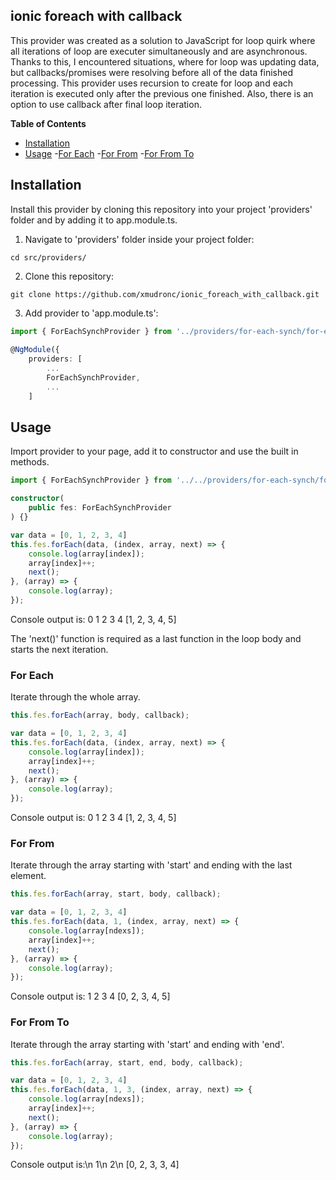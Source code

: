 
## ionic foreach with callback  

This provider was created as a solution to JavaScript for loop quirk where all iterations of loop are executer simultaneously and are asynchronous. Thanks to this, I encountered situations, where for loop was updating data, but callbacks/promises were resolving before all of the data finished processing. This provider uses recursion to create for loop and each iteration is executed only after the previous one finished. Also, there is an option to use callback after final loop iteration.
  

**Table of Contents**
- [Installation](#installation)
- [Usage](#usage)
	-[For Each](#foreach)
	-[For From](#forfrom)
	-[For From To](#forfromto)
  

## Installation

Install this provider by cloning this repository into your project 'providers' folder and by adding it to app.module.ts.
  

1. Navigate to 'providers' folder inside your project folder:

```
cd src/providers/
``` 

2. Clone this repository:

```
git clone https://github.com/xmudronc/ionic_foreach_with_callback.git
```  

3. Add provider to 'app.module.ts':

```typescript
import { ForEachSynchProvider } from '../providers/for-each-synch/for-each-synch';
  
@NgModule({
	providers: [
		...
		ForEachSynchProvider,
		...
	]
``` 

## Usage

Import provider to your page, add it to constructor and use the built in methods.
  
```typescript
import { ForEachSynchProvider } from '../../providers/for-each-synch/for-each-synch';  

constructor(
	public fes: ForEachSynchProvider
) {}
```  
```typescript
var data = [0, 1, 2, 3, 4]
this.fes.forEach(data, (index, array, next) => {
	console.log(array[index]);
	array[index]++;
	next();
}, (array) => {
	console.log(array);
});
```  
Console output is:
0
1
2
3
4
[1, 2, 3, 4, 5]  

The 'next()' function is required as a last function in the loop body and starts the next iteration.  

### For Each

Iterate through the whole array.

```typescript
this.fes.forEach(array, body, callback);
```
```typescript
var data = [0, 1, 2, 3, 4]
this.fes.forEach(data, (index, array, next) => {
	console.log(array[index]);
	array[index]++;
	next();
}, (array) => {
	console.log(array);
});
```
Console output is:
0
1
2
3
4
[1, 2, 3, 4, 5]  

### For From

Iterate through the array starting with 'start' and ending with the last element.

```typescript
this.fes.forEach(array, start, body, callback);
```
```typescript
var data = [0, 1, 2, 3, 4]
this.fes.forEach(data, 1, (index, array, next) => {
	console.log(array[ndexs]);
	array[index]++;
	next();
}, (array) => {
	console.log(array);
});
```
Console output is:
1
2
3
4
[0, 2, 3, 4, 5]  

### For From To

Iterate through the array starting with 'start' and ending with 'end'.

```typescript
this.fes.forEach(array, start, end, body, callback);
```
```typescript
var data = [0, 1, 2, 3, 4]
this.fes.forEach(data, 1, 3, (index, array, next) => {
	console.log(array[ndexs]);
	array[index]++;
	next();
}, (array) => {
	console.log(array);
});
```
Console output is:\n
1\n
2\n
[0, 2, 3, 3, 4]
